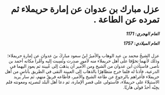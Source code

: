 <h1 dir="rtl">عزل مبارك بن عدوان عن إمارة حريملاء ثم تمرده عن الطاعة .</h1>

<h5 dir="rtl">العام الهجري:  1171

العام الميلادي: 1757

</h5>

<p dir="rtl">عزل الشيخُ محمد بن عبد الوهاب والأميرُ ابنُ سعود مباركَ بنَ عدوان عن إمارةِ حريملاء؛ وذلك لأنهما تخوَّفا على أهل حريملاء منه لأمورٍ صدرت ونُسِبت إليه وأمَّرا مكانه أحمد بن ناصر, فاستأذن ابن عدوان من الشيخ ومن الأمير أن يذهَبَ إلى عُيينة ثم يعود اليهما في الدرعية، فأذنا له فلما خرج متظاهِرًا بالذهاب إلى العيينة التقى في الطريق بأناسٍ من أهل حريملاء فأغراهم بالرجوعِ عن طاعة الشيخ والأمير، فأطاعه فريقٌ منهم، ثم سار يريد الاستيلاءَ على حريملاء، فاستولى على قصرِ الإمارة، ثم دعا أهل البلد لنصرتِه ومعونته فلم يجِبْه أحدٌ فولى هاربًا.</p></br>
